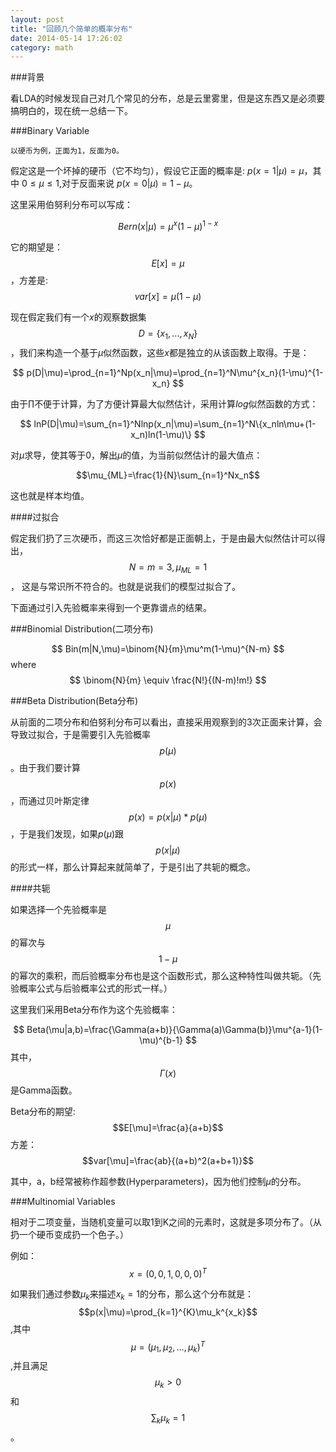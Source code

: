 ```yaml
---
layout: post
title: "回顾几个简单的概率分布"
date: 2014-05-14 17:26:02
category: math
---
```


###背景

看LDA的时候发现自己对几个常见的分布，总是云里雾里，但是这东西又是必须要搞明白的，现在统一总结一下。

###Binary Variable

	以硬币为例，正面为1，反面为0。
	
假定这是一个坏掉的硬币（它不均匀），假设它正面的概率是: 
$p(x=1|\mu)=\mu$，其中 $0 \le \mu \le 1$,对于反面来说 $p(x=0|\mu)=1-\mu$。

这里采用伯努利分布可以写成：

$$
Bern(x|\mu) = \mu^x(1-\mu)^{1-x}
$$

它的期望是： $$E[x]=\mu$$，方差是: $$var[x]=\mu(1-\mu)$$

现在假定我们有一个$x$的观察数据集 $$D=\{x_1,\dots,x_N\}$$，我们来构造一个基于$\mu$似然函数，这些$x$都是独立的从该函数上取得。于是：

$$
p(D|\mu)=\prod_{n=1}^Np(x_n|\mu)=\prod_{n=1}^N\mu^{x_n}(1-\mu)^{1-x_n}
$$

由于$\prod$不便于计算，为了方便计算最大似然估计，采用计算$log$似然函数的方式：

$$
lnP(D|\mu)=\sum_{n=1}^Nlnp(x_n|\mu)=\sum_{n=1}^N\{x_nln\mu+(1-x_n)ln(1-\mu)\}
$$

对$\mu$求导，使其等于0，解出$\mu$的值，为当前似然估计的最大值点：

$$\mu_{ML}=\frac{1}{N}\sum_{n=1}^Nx_n$$

这也就是样本均值。

####过拟合

假定我们扔了三次硬币，而这三次恰好都是正面朝上，于是由最大似然估计可以得出，$$N=m=3, \mu_{ML}=1$$， 这是与常识所不符合的。也就是说我们的模型过拟合了。

下面通过引入先验概率来得到一个更靠谱点的结果。

###Binomial Distribution(二项分布)

$$
Bin(m|N,\mu)=\binom{N}{m}\mu^m(1-\mu)^{N-m}
$$
where
$$
\binom{N}{m} \equiv \frac{N!}{(N-m)!m!}
$$

###Beta Distribution(Beta分布)

从前面的二项分布和伯努利分布可以看出，直接采用观察到的3次正面来计算，会导致过拟合，于是需要引入先验概率$$p(\mu)$$。由于我们要计算$$p(x)$$，而通过贝叶斯定律$$p(x)=p(x|\mu)*p(\mu)$$，于是我们发现，如果$p(\mu)$跟$$p(x|\mu)$$的形式一样，那么计算起来就简单了，于是引出了共轭的概念。

####共轭

如果选择一个先验概率是$$\mu$$的幂次与$$1-\mu$$的幂次的乘积，而后验概率分布也是这个函数形式，那么这种特性叫做共轭。（先验概率公式与后验概率公式的形式一样。）

这里我们采用Beta分布作为这个先验概率：

$$
Beta(\mu|a,b)=\frac{\Gamma(a+b)}{\Gamma(a)\Gamma(b)}\mu^{a-1}(1-\mu)^{b-1}
$$
其中，$$\Gamma(x)$$是Gamma函数。

Beta分布的期望: $$E[\mu]=\frac{a}{a+b}$$
方差：$$var[\mu]=\frac{ab}{(a+b)^2(a+b+1)}$$

其中，a，b经常被称作超参数(Hyperparameters)，因为他们控制$\mu$的分布。

###Multinomial Variables

相对于二项变量，当随机变量可以取1到K之间的元素时，这就是多项分布了。（从扔一个硬币变成扔一个色子。）

例如：$$x=(0,0,1,0,0,0)^T$$

如果我们通过参数$\mu_k$来描述$x_k=1$的分布，那么这个分布就是：$$p(x|\mu)=\prod_{k=1}^{K}\mu_k^{x_k}$$,其中$$\mu=(\mu_1,\mu_2,\dots,\mu_k)^T$$,并且满足$$\mu_k > 0$$和$$\sum_k\mu_k=1$$。






















